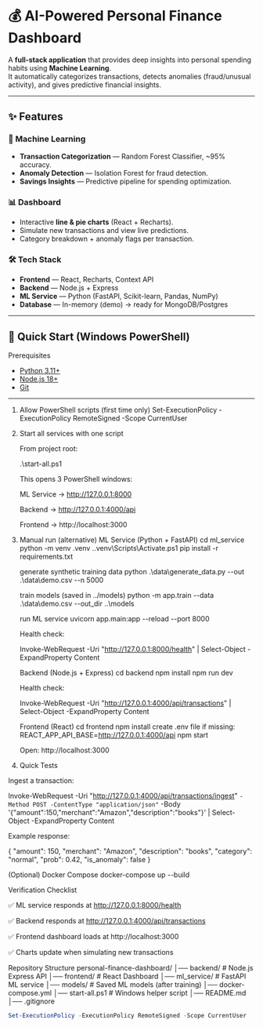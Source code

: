 # 💰 AI-Powered Personal Finance Dashboard

A **full-stack application** that provides deep insights into personal spending habits using **Machine Learning**.  
It automatically categorizes transactions, detects anomalies (fraud/unusual activity), and gives predictive financial insights.

---

## ✨ Features

### 🤖 Machine Learning
- **Transaction Categorization** — Random Forest Classifier, ~95% accuracy.  
- **Anomaly Detection** — Isolation Forest for fraud detection.  
- **Savings Insights** — Predictive pipeline for spending optimization.

### 📊 Dashboard
- Interactive **line & pie charts** (React + Recharts).  
- Simulate new transactions and view live predictions.  
- Category breakdown + anomaly flags per transaction.  

### 🛠 Tech Stack
- **Frontend** — React, Recharts, Context API  
- **Backend** — Node.js + Express  
- **ML Service** — Python (FastAPI, Scikit-learn, Pandas, NumPy)  
- **Database** — In-memory (demo) → ready for MongoDB/Postgres  

---

## 🚀 Quick Start (Windows PowerShell)
Prerequisites
- [Python 3.11+](https://www.python.org/downloads/)  
- [Node.js 18+](https://nodejs.org/)  
- [Git](https://git-scm.com/)  

---

1. Allow PowerShell scripts (first time only)
   Set-ExecutionPolicy -ExecutionPolicy RemoteSigned -Scope CurrentUser

2. Start all services with one script

   From project root:

   .\start-all.ps1


   This opens 3 PowerShell windows:

   ML Service → http://127.0.0.1:8000

   Backend → http://127.0.0.1:4000/api

   Frontend → http://localhost:3000

3. Manual run (alternative)
   ML Service (Python + FastAPI)
   cd ml_service
   python -m venv .venv
   .\.venv\Scripts\Activate.ps1
   pip install -r requirements.txt

   generate synthetic training data
   python .\data\generate_data.py --out .\data\demo.csv --n 5000

   train models (saved in ../models)
   python -m app.train --data .\data\demo.csv --out_dir ..\models

   run ML service
   uvicorn app.main:app --reload --port 8000


    Health check:

    Invoke-WebRequest -Uri "http://127.0.0.1:8000/health" | Select-Object -ExpandProperty Content

    Backend (Node.js + Express)
    cd backend
    npm install
    npm run dev


    Health check:

    Invoke-WebRequest -Uri "http://127.0.0.1:4000/api/transactions" | Select-Object -ExpandProperty Content

    Frontend (React)
    cd frontend
    npm install
    create .env file if missing:
    REACT_APP_API_BASE=http://127.0.0.1:4000/api
    npm start


    Open: http://localhost:3000

 4. Quick Tests

   Ingest a transaction:

   Invoke-WebRequest -Uri "http://127.0.0.1:4000/api/transactions/ingest" `
   -Method POST -ContentType "application/json" `
   -Body '{"amount":150,"merchant":"Amazon","description":"books"}' |
   Select-Object -ExpandProperty Content


   Example response:

{
  "amount": 150,
  "merchant": "Amazon",
  "description": "books",
  "category": "normal",
  "prob": 0.42,
  "is_anomaly": false
}

(Optional) Docker Compose
docker-compose up --build

Verification Checklist

✅ ML service responds at http://127.0.0.1:8000/health

✅ Backend responds at http://127.0.0.1:4000/api/transactions

✅ Frontend dashboard loads at http://localhost:3000

✅ Charts update when simulating new transactions

Repository Structure
personal-finance-dashboard/
│── backend/        # Node.js Express API
│── frontend/       # React Dashboard
│── ml_service/     # FastAPI ML service
│── models/         # Saved ML models (after training)
│── docker-compose.yml
│── start-all.ps1   # Windows helper script
│── README.md
│── .gitignore















```powershell
Set-ExecutionPolicy -ExecutionPolicy RemoteSigned -Scope CurrentUser
